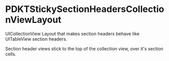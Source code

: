 PDKTStickySectionHeadersCollectionViewLayout
============================================

UICollectionView Layout that makes section headers behave like UITableView section headers. 

Section header views stick to the top of the collection view, over it's section cells.
